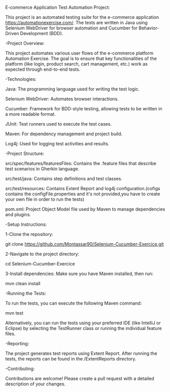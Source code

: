 E-commerce Application Test Automation Project:

This project is an automated testing suite for the e-commerce application https://automationexercise.com/. The tests are written in Java using Selenium WebDriver for browser automation and Cucumber for Behavior-Driven Development (BDD).


-Project Overview:

This project automates various user flows of the e-commerce platform Automation Exercise. The goal is to ensure that key functionalities of the platform (like login, product search, cart management, etc.) work as expected through end-to-end tests.

-Technologies:

Java: The programming language used for writing the test logic.

Selenium WebDriver: Automates browser interactions.

Cucumber: Framework for BDD-style testing, allowing tests to be written in a more readable format.

JUnit: Test runners used to execute the test cases.

Maven: For dependency management and project build.

Log4j: Used for logging test activities and results.

-Project Structure:

src/spec/features/featuresFiles: Contains the .feature files that describe test scenarios in Gherkin language.

src/test/java: Contains step definitions and test classes.

src/test/resources: Contains Extent Report and log4j configuration.(cofigs contains the configFile.properties and it's not provided,you have to create your own file in order to run the tests) 

pom.xml: Project Object Model file used by Maven to manage dependencies and plugins.

-Setup Instructions:

1-Clone the repository:

git clone https://github.com/Montassar90/Selenium-Cucumber-Exercice.git

2-Navigate to the project directory:

cd Selenium-Cucumber-Exercice

3-Install dependencies: Make sure you have Maven installed, then run:

mvn clean install

-Running the Tests:

To run the tests, you can execute the following Maven command:

mvn test

Alternatively, you can run the tests using your preferred IDE (like IntelliJ or Eclipse) by selecting the TestRunner class or running the individual feature files.

-Reporting:

The project generates test reports using Extent Report. After running the tests, the reports can be found in the /ExtentReports directory.

-Contributing:

Contributions are welcome! Please create a pull request with a detailed description of your changes.





